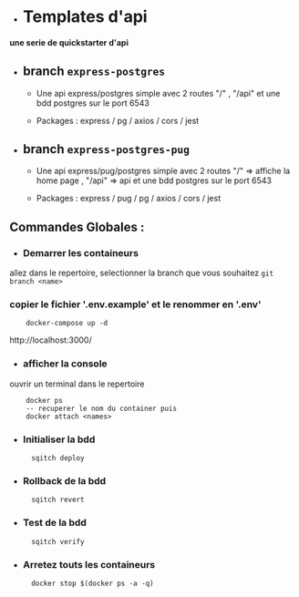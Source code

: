 
- # Templates d'api 
#### une serie de quickstarter d'api
   - ## branch ```express-postgres```
        -  Une api express/postgres simple avec 2 routes "/" , "/api" et une bdd postgres sur le port 6543

        -  Packages : express / pg / axios / cors / jest
   - ## branch ```express-postgres-pug```      
        -  Une api express/pug/postgres simple avec 2 routes "/" => affiche la home page  , "/api" => api et une bdd postgres sur le port 6543

        -  Packages : express / pug / pg / axios / cors / jest
               

## Commandes Globales :
- ### Demarrer les containeurs
allez dans le repertoire, 
selectionner la branch que vous souhaitez
```git branch <name>```
### copier le fichier '.env.example' et le renommer en '.env'
        docker-compose up -d
http://localhost:3000/

- ### afficher la console 
ouvrir un terminal dans le repertoire

        docker ps
        -- recuperer le nom du container puis
        docker attach <names>


- ### Initialiser la bdd
        sqitch deploy
- ### Rollback de la bdd
        sqitch revert
- ### Test de la bdd
        sqitch verify
- ### Arretez touts les containeurs
        docker stop $(docker ps -a -q)